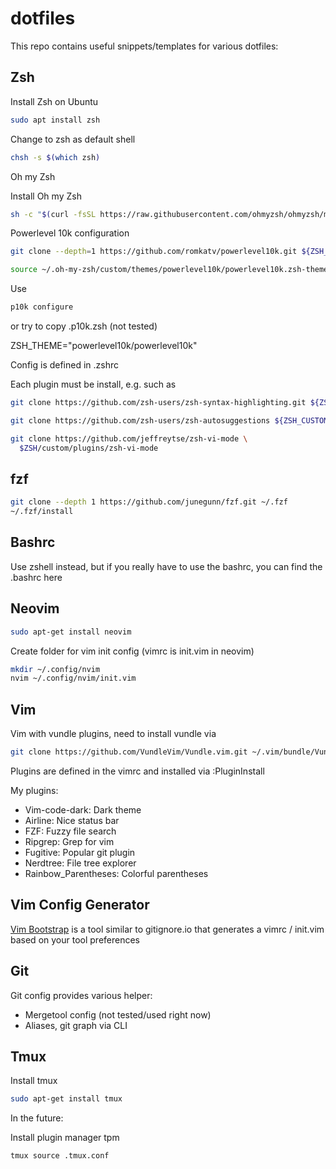 # dotfiles

This repo contains useful snippets/templates for various dotfiles:

## Zsh 

Install Zsh on Ubuntu

```sh
sudo apt install zsh
```

Change to zsh as default shell

```sh
chsh -s $(which zsh)
```

Oh my Zsh

Install Oh my Zsh

```sh
sh -c "$(curl -fsSL https://raw.githubusercontent.com/ohmyzsh/ohmyzsh/master/tools/install.sh)"
```

Powerlevel 10k configuration

```sh
git clone --depth=1 https://github.com/romkatv/powerlevel10k.git ${ZSH_CUSTOM:-$HOME/.oh-my-zsh/custom}/themes/powerlevel10k
```

```sh
source ~/.oh-my-zsh/custom/themes/powerlevel10k/powerlevel10k.zsh-theme
```

Use 

```sh
p10k configure
```

or try to copy .p10k.zsh (not tested)

ZSH_THEME="powerlevel10k/powerlevel10k"

Config is defined in .zshrc

Each plugin must be install, e.g. such as

```sh
git clone https://github.com/zsh-users/zsh-syntax-highlighting.git ${ZSH_CUSTOM:-~/.oh-my-zsh/custom}/plugins/zsh-syntax-highlighting
```

```sh
git clone https://github.com/zsh-users/zsh-autosuggestions ${ZSH_CUSTOM:-~/.oh-my-zsh/custom}/plugins/zsh-autosuggestions
```

```sh
git clone https://github.com/jeffreytse/zsh-vi-mode \
  $ZSH/custom/plugins/zsh-vi-mode
```

## fzf

```sh
git clone --depth 1 https://github.com/junegunn/fzf.git ~/.fzf
~/.fzf/install
```

## Bashrc

Use zshell instead, but if you really have to use the bashrc, you can find the .bashrc here

## Neovim

```sh
sudo apt-get install neovim
```

Create folder for vim init config (vimrc is init.vim in neovim)

```sh
mkdir ~/.config/nvim
nvim ~/.config/nvim/init.vim
```

## Vim

Vim with vundle plugins, need to install vundle via 

```sh
git clone https://github.com/VundleVim/Vundle.vim.git ~/.vim/bundle/Vundle.vim
```

Plugins are defined in the vimrc and installed via :PluginInstall

My plugins:
 - Vim-code-dark: Dark theme
 - Airline: Nice status bar
 - FZF: Fuzzy file search
 - Ripgrep: Grep for vim
 - Fugitive: Popular git plugin
 - Nerdtree: File tree explorer
 - Rainbow_Parentheses: Colorful parentheses

## Vim Config Generator

[Vim Bootstrap](https://vim-bootstrap.com/) is a tool similar to gitignore.io that generates a vimrc / init.vim based on your tool preferences

## Git

Git config provides various helper:
 - Mergetool config (not tested/used right now)
 - Aliases, git graph via CLI

## Tmux

Install tmux 

```sh
sudo apt-get install tmux
```

In the future: 

Install plugin manager tpm

```sh
tmux source .tmux.conf
```

